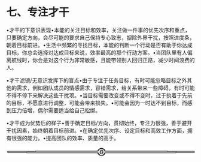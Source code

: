 # 七、专注才干

•才干的下意识表现•本能的关注目标和效率，关注做一件事的优先次序和重点，只要确定方向，会尽可能的要求自己保持专心致志，摒除外界干扰，按照进度条，朝着目标前进。•生活中频繁的寻找目标，本能的判断一个行动是否有助于你达成目标，你总会选择对达成目标来说，效率最高的那个行动方案。•当团队里有人偏离航线时，你会是对这个行为非常敏感，且能带领别人回归正路，减少时间浪费的人。

•才干滤镜/无意识发挥下的盲点•由于专注于任务目标，有时可能忽略目标之外其他的需求，例如团队成员的情感需求，容错需求，给关系带来一些障碍，有时可能不得不停下来解决这些干扰项。•当目标需要改变或不得不变时，过于执着于先前的目标，不愿意进行调整，可能会带来损失。•可能会因为一时达不到目标，而感到压力倍增，偶尔需要适当给自己松绑。

•才干成为优势后的样子•善于确定目标/方向，贯彻始终，专注力很强，善于避开干扰因素，始终朝着目标前进。•在确定优先次序、设定目标和高效工作方面，拥有很强的能力。•提高团队的效率、质量的高手。

![](img/6c7de331872a8117bb5e80b7aec8953a.png)